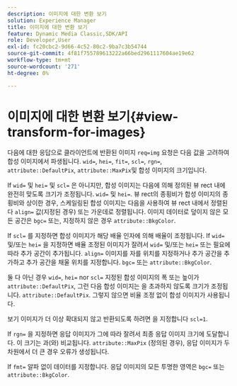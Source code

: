 ```yaml
---
description: 이미지에 대한 변환 보기
solution: Experience Manager
title: 이미지에 대한 변환 보기
feature: Dynamic Media Classic,SDK/API
role: Developer,User
exl-id: fc20cbc2-9d66-4c52-80c2-9ba7c3b54744
source-git-commit: 4f81f755789613222a66bed2961117604ae19e62
workflow-type: tm+mt
source-wordcount: '271'
ht-degree: 0%

---
```


# 이미지에 대한 변환 보기{#view-transform-for-images}

다음에 대한 응답으로 클라이언트에 반환된 이미지 `req=img` 요청은 다음 값을 고려하여 합성 이미지에서 파생됩니다. `wid=`, `hei=`, `fit=`, `scl=`, `rgn=`, `attribute::DefaultPix`, `attribute::MaxPix`및 합성 이미지의 크기입니다.

If `wid=` 및 `hei=` 및 `scl=` 은 아니지만, 합성 이미지는 다음에 의해 정의된 뷰 rect 내에 완전히 맞도록 크기가 조정됩니다. `wid=` 및 `hei=`. 뷰 rect의 종횡비가 합성 이미지의 종횡비와 상이한 경우, 스케일링된 합성 이미지는 다음을 사용하여 뷰 rect 내에서 정렬된다 `align=` 값(지정된 경우) 또는 가운데로 정렬됩니다. 이미지 데이터로 덮이지 않은 모든 공간은 `bgc=` 또는, 지정하지 않은 경우 `attribute::BkgColor`.

If `scl=` 를 지정하면 합성 이미지가 해당 배율 인자에 의해 배율이 조정됩니다. If `wid=` 및/또는 `hei=` 을 지정하면 배율 조정된 이미지가 잘려서 `wid=` 및/또는 `hei=` 또는 필요에 따라 추가 공간이 추가됩니다. `align=` 이미지를 자를 위치를 지정하거나 추가 공간을 추가하고 추가 공간을 채울 위치를 지정합니다. `bgc=` 또는 `attribute::BkgColor`.

둘 다 아닌 경우 `wid=`, `hei=` nor `scl=` 지정된 합성 이미지의 폭 또는 높이가 `attribute::DefaultPix`, 그런 다음 합성 이미지는 을 초과하지 않도록 크기가 조정됩니다. `attribute::DefaultPix`. 그렇지 않으면 비율 조정 없이 합성 이미지가 사용됩니다.

보기 이미지가 더 이상 확대되지 않고 반환되도록 하려면 을 지정합니다 `scl=1`.

If `rgn=` 을 지정하면 응답 이미지가 그에 따라 잘려서 최종 응답 이미지 크기에 도달합니다. 이 크기는 과(와) 비교됩니다. `attribute::MaxPix` (정의된 경우), 응답 이미지가 두 차원에서 더 큰 경우 오류가 생성됩니다.

If `fmt=` 알파 없이 데이터를 지정합니다. 응답 이미지의 모든 투명한 영역은 `bgc=` 또는 `attribute::BkgColor`.
